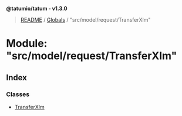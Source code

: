 **@tatumio/tatum - v1.3.0**

> [README](../README.md) / [Globals](../globals.md) / "src/model/request/TransferXlm"

# Module: "src/model/request/TransferXlm"

## Index

### Classes

* [TransferXlm](../classes/_src_model_request_transferxlm_.transferxlm.md)
